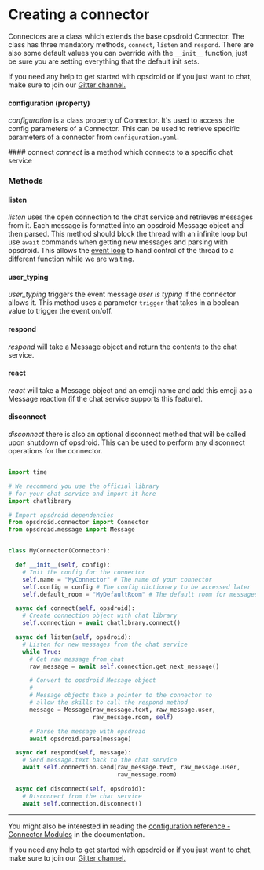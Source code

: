 # Creating a connector

Connectors are a class which extends the base opsdroid Connector. The class has three mandatory methods, `connect`, `listen` and `respond`. There are also some default values you can override with the `__init__` function, just be sure you are setting everything that the default init sets.

If you need any help to get started with opsdroid or if you just want to chat, make sure to join our [Gitter channel.](https://gitter.im/opsdroid/)

#### configuration  (property)
*configuration* is a class property of Connector. It's used to access the config parameters of a Connector. This can be used to retrieve specific parameters of a connector from `configuration.yaml`.

#### connect
*connect* is a method which connects to a specific chat service

### Methods

#### listen
*listen* uses the open connection to the chat service and retrieves messages from it. Each message is formatted into an opsdroid Message object and then parsed. This method should block the thread with an infinite loop but use `await` commands when getting new messages and parsing with opsdroid. This allows the [event loop](https://docs.python.org/3/library/asyncio-eventloop.html) to hand control of the thread to a different function while we are waiting.

#### user_typing
*user_typing* triggers the event message *user is typing* if the connector allows it. This method uses a parameter `trigger` that takes in a boolean value to trigger the event on/off.

#### respond
*respond* will take a Message object and return the contents to the chat service.

#### react
*react* will take a Message object and an emoji name and add this emoji as a Message reaction (if the chat service supports this feature).

#### disconnect
*disconnect* there is also an optional disconnect method that will be called upon shutdown of opsdroid. This can be used to perform any disconnect operations for the connector.

```python

import time

# We recommend you use the official library
# for your chat service and import it here
import chatlibrary

# Import opsdroid dependencies
from opsdroid.connector import Connector
from opsdroid.message import Message


class MyConnector(Connector):

  def __init__(self, config):
    # Init the config for the connector
    self.name = "MyConnector" # The name of your connector
    self.config = config # The config dictionary to be accessed later
    self.default_room = "MyDefaultRoom" # The default room for messages to go

  async def connect(self, opsdroid):
    # Create connection object with chat library
    self.connection = await chatlibrary.connect()

  async def listen(self, opsdroid):
    # Listen for new messages from the chat service
    while True:
      # Get raw message from chat
      raw_message = await self.connection.get_next_message()

      # Convert to opsdroid Message object
      #
      # Message objects take a pointer to the connector to
      # allow the skills to call the respond method
      message = Message(raw_message.text, raw_message.user,
                        raw_message.room, self)

      # Parse the message with opsdroid
      await opsdroid.parse(message)

  async def respond(self, message):
    # Send message.text back to the chat service
    await self.connection.send(raw_message.text, raw_message.user,
                               raw_message.room)

  async def disconnect(self, opsdroid):
    # Disconnect from the chat service
    await self.connection.disconnect()

```

---
You might also be interested in reading the [configuration reference - Connector Modules](../configuration-reference.md/#connector-modules) in the documentation.

If you need any help to get started with opsdroid or if you just want to chat, make sure to join our [Gitter channel.](https://gitter.im/opsdroid/)
